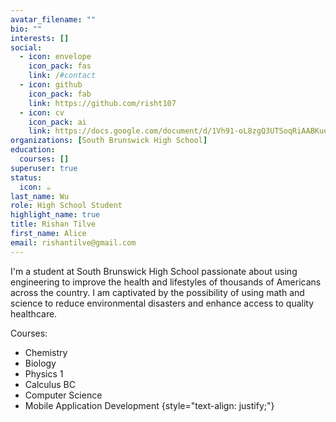 ```yaml
---
avatar_filename: ""
bio: ""
interests: []
social:
  - icon: envelope
    icon_pack: fas
    link: /#contact
  - icon: github
    icon_pack: fab
    link: https://github.com/risht107
  - icon: cv
    icon_pack: ai
    link: https://docs.google.com/document/d/1Vh91-oL8zgQ3UTSoqRiAABKuekt0U1Zy9ZWJI_sWmeI/edit?usp=sharing
organizations: [South Brunswick High School]
education: 
  courses: []
superuser: true
status:
  icon: ☕️
last_name: Wu
role: High School Student
highlight_name: true
title: Rishan Tilve
first_name: Alice
email: rishantilve@gmail.com
---
```

I'm a student at South Brunswick High School passionate about using engineering to improve the health and lifestyles of thousands of Americans across the country. I am captivated by the possibility of using math and science to reduce environmental disasters and enhance access to quality healthcare. 

Courses:
  * Chemistry
  * Biology
  * Physics 1
  * Calculus BC
  * Computer Science 
  * Mobile Application Development
{style="text-align: justify;"}
